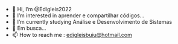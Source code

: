 - 👋 Hi, I’m @Edigleis2022
- 👀 I’m interested in  aprender e compartilhar  códigos...
- 🌱 I’m currently studying  Análise e Desenvolvimento de Sistemas 
- 💞️  Em  busca...
- 📫 How to reach me : edigleisbuiu@hotmail.com

<!---
Edigleis2022/Edigleis2022 is a ✨ special ✨ repository because its `README.md` (this file) appears on your GitHub profile.
You can click the Preview link to take a look at your changes.
--->
